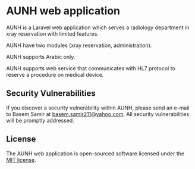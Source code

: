 # AUNH web application

AUNH is a Laravel web application which serves a radiology department in xray reservation with limited features.

AUNH have two modules (xray reservation, administration).

AUNH supports Arabic only.

AUNH supports web service that communicates with HL7 protocol to reserve a procedure on medical device.

## Security Vulnerabilities

If you discover a security vulnerability within AUNH, please send an e-mail to Basem Samir at basem.samir211@yahoo.com. All security vulnerabilities will be promptly addressed.

## License

The AUNH web application is open-sourced software licensed under the [MIT license](http://opensource.org/licenses/MIT).
